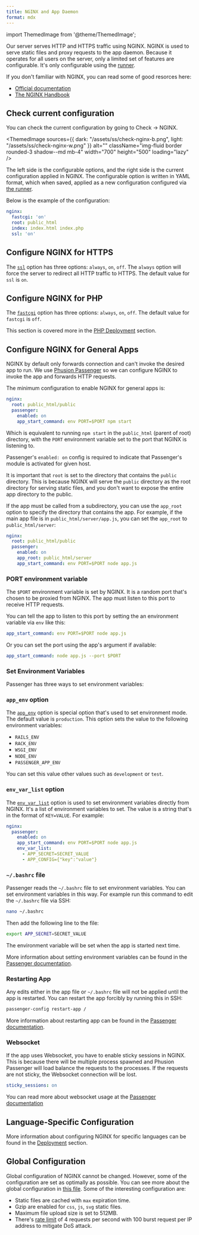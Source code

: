 ```yaml
---
title: NGINX and App Daemon
format: mdx
---
```


import ThemedImage from '@theme/ThemedImage';

Our server serves HTTP and HTTPS traffic using NGINX. NGINX is used to serve static files and proxy requests to the app daemon. Because it operates for all users on the server, only a limited set of features are configurable. It's only configurable using the [runner](./runner.md#nginx).

If you don't familiar with NGINX, you can read some of good resorces here: 
+ [Official documentation](https://nginx.org/en/docs/)
+ [The NGINX Handbook](https://www.freecodecamp.org/news/the-nginx-handbook/)

## Check current configuration

You can check the current configuration by going to Check -> NGINX.

<ThemedImage
    sources={{
        dark: "/assets/ss/check-nginx-b.png",
        light: "/assets/ss/check-nginx-w.png"
    }}
    alt=""
    className="img-fluid border rounded-3 shadow--md mb-4"
    width="700"
    height="500"
    loading="lazy"
/>

The left side is the configurable options, and the right side is the current configuration applied in NGINX. The configurable option is written in YAML format, which when saved, applied as a new configuration configured via [the runner](./runner.md#nginx).

Below is the example of the configuration:

```yaml
nginx:
  fastcgi: 'on'
  root: public_html
  index: index.html index.php
  ssl: 'on'
```

## Configure NGINX for HTTPS

The [`ssl`](./runner.md#ssl-1) option has three options: `always`, `on`, `off`. The `always` option will force the server to redirect all HTTP traffic to HTTPS. The default value for `ssl` is `on`.

## Configure NGINX for PHP

The [`fastcgi`](./runner.md#fastcgi) option has three options: `always`, `on`, `off`. The default value for `fastcgi` is `off`.

This section is covered more in the [PHP Deployment](../deployment/php.md#nginx-setup) section.

## Configure NGINX for General Apps

NGINX by default only forwards connection and can't invoke the desired app to run. We use [Phusion Passenger](https://www.phusionpassenger.com/) so we can configure NGINX to invoke the app and forwards HTTP requests.

The minimum configuration to enable NGINX for general apps is:

```yaml
nginx:
  root: public_html/public
  passenger:
    enabled: on
    app_start_command: env PORT=$PORT npm start
```

Which is equivalent to running `npm start` in the `public_html` (parent of root) directory, with the `PORT` environment variable set to the port that NGINX is listening to.

Passenger's `enabled: on` config is required to indicate that Passenger's module is activated for given host.

It is important that  `root` is set to the directory that contains the `public` directory. This is because NGINX will serve the `public` directory as the root directory for serving static files, and you don't want to expose the entire app directory to the public.

If the app must be called from a subdirectory, you can use the `app_root` option to specify the directory that contains the app. For example, if the main app file is in `public_html/server/app.js`, you can set the `app_root` to `public_html/server`:

```yaml
nginx:
  root: public_html/public
  passenger:
    enabled: on
    app_root: public_html/server
    app_start_command: env PORT=$PORT node app.js
```

### PORT environment variable

The `$PORT` environment variable is set by NGINX. It is a random port that's chosen to be proxied from NGINX. The app must listen to this port to receive HTTP requests.

You can tell the app to listen to this port by setting the an environment variable via `env` like this:

```yaml
app_start_command: env PORT=$PORT node app.js
```

Or you can set the port using the app's argument if available:

```yaml
app_start_command: node app.js --port $PORT
```

### Set Environment Variables

Passenger has three ways to set environment variables:

### `app_env` option

The [`app_env`](./runner#passenger) option is special option that's used to set environment mode. The default value is `production`. This option sets the value to the following environment variables:

+ `RAILS_ENV`
+ `RACK_ENV`
+ `WSGI_ENV`
+ `NODE_ENV`
+ `PASSENGER_APP_ENV`

You can set this value other values such as `development` or `test`.

### `env_var_list` option

The [`env_var_list`](./runner#passenger) option is used to set environment variables directly from NGINX. It's a list of environment variables to set. The value is a string that's in the format of `KEY=VALUE`. For example:

```yaml
nginx:
  passenger:
    enabled: on
    app_start_command: env PORT=$PORT node app.js
    env_var_list:
      - APP_SECRET=SECRET_VALUE
      - APP_CONFIG={"key":"value"}
```

### `~/.bashrc` file

Passenger reads the `~/.bashrc` file to set environment variables. You can set environment variables in this way. For example run this command to edit the `~/.bashrc` file via SSH:

```bash
nano ~/.bashrc
```

Then add the following line to the file:

```bash
export APP_SECRET=SECRET_VALUE
```

The environment variable will be set when the app is started next time. 

More information about setting environment variables can be found in the [Passenger documentation](https://www.phusionpassenger.com/docs/advanced_guides/in_depth/node/environment_variables.html).

### Restarting App

Any edits either in the app file or `~/.bashrc` file will not be applied until the app is restarted. You can restart the app forcibly by running this in SSH:

```bash
passenger-config restart-app /
```

More information about restarting app can be found in the [Passenger documentation](https://www.phusionpassenger.com/docs/tutorials/reloading_code/node/).

### Websocket

If the app uses Websocket, you have to enable sticky sessions in NGINX. This is because there will be multiple process spawned and Phusion Passenger will load balance the requests to the processes. If the requests are not sticky, the Websocket connection will be lost.

```yaml
sticky_sessions: on
```

You can read more about websocket usage at the [Passenger documentation](https://www.phusionpassenger.com/docs/references/config_reference/nginx/#passenger_sticky_sessions)

## Language-Specific Configuration

More information about configuring NGINX for specific languages can be found in the [Deployment](../deployment) section.

## Global Configuration

Global configuration of NGINX cannot be changed. However, some of the configuration are set as optimally as possible. You can see more about the global configuration in [this file](https://github.com/domcloud/container/blob/master/templates/nginx.conf). Some of the interesting configuration are:

+ Static files are cached with `max` expiration time.
+ Gzip are enabled for `css`, `js`, `svg` static files.
+ Maximum file upload size is set to 512MB.
+ There's [rate limit](https://www.nginx.com/blog/rate-limiting-nginx/) of 4 requests per second with 100 burst request per IP address to mitigate DoS attack.

